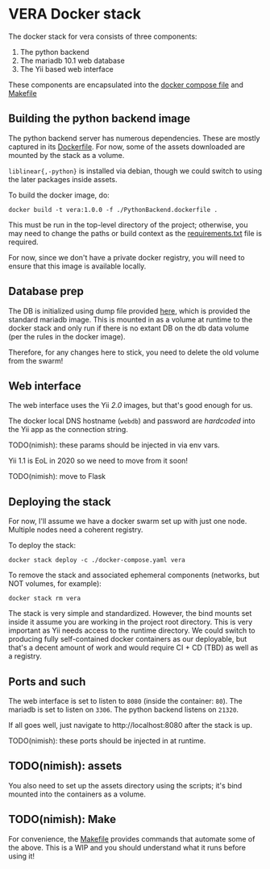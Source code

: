 # VERA Docker stack

The docker stack for vera consists of three components:

1. The python backend
2. The mariadb 10.1 web database
3. The Yii based web interface

These components are encapsulated into the [docker compose file](./docker-compose.yaml) and [Makefile](./Makefile)

## Building the python backend image

The python backend server has numerous dependencies. These are mostly captured in its [Dockerfile](./PythonBackend.dockerfile). For now, some of the assets downloaded are mounted by the stack as a volume.

`liblinear{,-python}` is installed via debian, though we could switch to using the later packages inside assets.

To build the docker image, do: 

    docker build -t vera:1.0.0 -f ./PythonBackend.dockerfile .

This must be run in the top-level directory of the project; otherwise, you may need to change the paths or build context as the [requirements.txt](./requirements.txt) file is required.

For now, since we don't have a private docker registry, you will need to ensure that this image is available locally.

## Database prep

The DB is initialized using dump file provided [here](./web_interface/initial.sql), which is provided the standard mariadb image. This is mounted in as a volume at runtime to the docker stack and only run if there is no extant DB on the db data volume (per the rules in the docker image). 

Therefore, for any changes here to stick, you need to delete the old volume from the swarm!

## Web interface

The web interface uses the Yii _2.0_ images, but that's good enough for us.

The docker local DNS hostname (`webdb`) and password are _hardcoded_ into the Yii app as the connection string. 

TODO(nimish): these params should be injected in via env vars.

Yii 1.1 is EoL in 2020 so we need to move from it soon!

TODO(nimish): move to Flask

## Deploying the stack

For now, I'll assume we have a docker swarm set up with just one node. Multiple nodes need a coherent registry.


To deploy the stack:

    docker stack deploy -c ./docker-compose.yaml vera

To remove the stack and associated ephemeral components (networks, but NOT volumes, for example):

    docker stack rm vera

The stack is very simple and standardized. However, the bind mounts set inside it assume you are working in the project root directory. This is very important as Yii needs access to the runtime directory. We could switch to producing fully self-contained docker containers as our deployable, but that's a decent amount of work and would require CI + CD (TBD) as well as a registry.

## Ports and such

The web interface is set to listen to `8080` (inside the container: `80`). The mariadb is set to listen on `3306`. The python backend listens on `21320`. 

If all goes well, just navigate to http://localhost:8080 after the stack is up.

TODO(nimish): these ports should be injected in at runtime.

## TODO(nimish): assets

You also need to set up the assets directory using the scripts; it's bind mounted into the containers as a volume.

## TODO(nimish): Make

For convenience, the [Makefile](./Makefile) provides commands that automate some of the above. This is a WIP and you should understand what it runs before using it!











